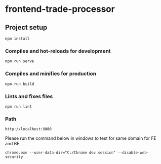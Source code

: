 # frontend-trade-processor

## Project setup
```
npm install
```

### Compiles and hot-reloads for development
```
npm run serve
```

### Compiles and minifies for production
```
npm run build
```

### Lints and fixes files
```
npm run lint
```

### Path
```
http://localhost:8080
```
Please run the command below in windows to test for same domain for FE and BE
```
chrome.exe --user-data-dir="C:/Chrome dev session" --disable-web-security
```
